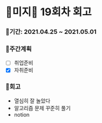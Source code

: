 # 🌼미지🌼 19회차 회고

### 🥕기간: 2021.04.25 ~ 2021.05.01

### 🍆주간계획

- [ ] 취업준비
- [x] 자취준비

### 🥦회고

- 열심히 잘 놀았다
- 알고리즘 문제 꾸준히 풀기
- notion 

